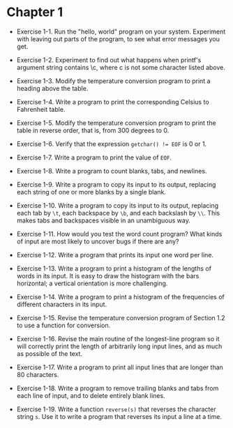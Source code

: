 # Chapter 1
-   Exercise 1-1. Run the "hello, world" program on your system. Experiment with
    leaving out parts of the program, to see what error messages you get.

-   Exercise 1-2. Experiment to find out what happens when printf's argument
    string contains \c, where c is not some character listed above.

-   Exercise 1-3. Modify the temperature conversion program to print a heading
    above the table.

-   Exercise 1-4. Write a program to print the corresponding Celsius to
    Fahrenheit table.

-   Exercise 1-5. Modify the temperature conversion program to print the table
    in reverse order, that is, from 300 degrees to 0.

-   Exercise 1-6. Verify that the expression `getchar() != EOF` is 0 or 1.

-   Exercise 1-7. Write a program to print the value of `EOF`.

-   Exercise 1-8. Write a program to count blanks, tabs, and newlines.

-   Exercise 1-9. Write a program to copy its input to its output, replacing
    each string of one or more blanks by a single blank.

-   Exercise 1-10. Write a program to copy its input to its output, replacing
    each tab by `\t`, each backspace by `\b`, and each backslash by `\\`. This
    makes tabs and backspaces visible in an unambiguous way.

-   Exercise 1-11. How would you test the word count program? What kinds of
    input are most likely to uncover bugs if there are any?

-   Exercise 1-12. Write a program that prints its input one word per line.

-   Exercise 1-13. Write a program to print a histogram of the lengths of words
    in its input. It is easy to draw the histogram with the bars horizontal;
    a vertical orientation is more challenging.

-   Exercise 1-14. Write a program to print a histogram of the frequencies of
    different characters in its input.

-   Exercise 1-15. Revise the temperature conversion program of Section 1.2
    to use a function for conversion.

-   Exercise 1-16. Revise the main routine of the longest-line program so it
    will correctly print the length of arbitrarily long input lines, and as
    much as possible of the text.

-   Exercise 1-17. Write a program to print all input lines that are longer
    than 80 characters.

-   Exercise 1-18. Write a program to remove trailing blanks and tabs from each
    line of input, and to delete entirely blank lines.

-   Exercise 1-19. Write a function `reverse(s)` that reverses the character
    string `s`. Use it to write a program that reverses its input a line at a
    time.
